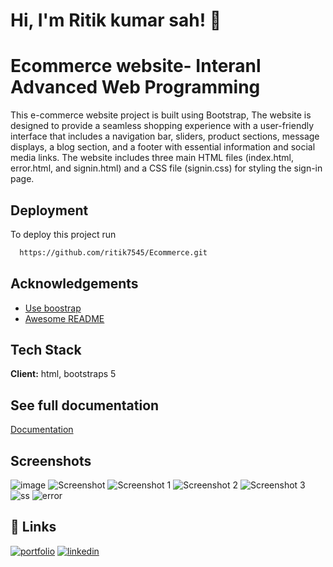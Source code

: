   # Hi, I'm Ritik kumar sah! 👋

# Ecommerce website- Interanl Advanced Web Programming

This e-commerce website project is built using Bootstrap, The website is designed to provide a seamless shopping experience with a user-friendly interface that includes a navigation bar, sliders, product sections, message displays, a blog section, and a footer with essential information and social media links. The website includes three main HTML files (index.html, error.html, and signin.html) and a CSS file (signin.css) for styling the sign-in page.

## Deployment

To deploy this project run

```bash
  https://github.com/ritik7545/Ecommerce.git
```
## Acknowledgements

 - [Use boostrap](https://getbootstrap.com/docs/5.0/getting-started/introduction/)
 - [Awesome README](https://fontawesome.com/)
 
## Tech Stack

**Client:** html, bootstraps 5


## See full documentation 

[Documentation](https://drive.google.com/file/d/1nnokW5n9tY0S5HoO8IUT9y12nIUqpkF4/view?usp=sharing)



## Screenshots
![image](https://github.com/user-attachments/assets/9cb64987-4ece-4ae5-bf34-02176d3fd471)
![Screenshot ](https://github.com/user-attachments/assets/59430845-174a-4fc0-ad55-631d1360440e)
![Screenshot 1](https://github.com/user-attachments/assets/411a9f18-f498-4348-a1fc-b530f49df3de)
![Screenshot 2](https://github.com/user-attachments/assets/6b6e9584-e781-4659-8dc4-d1809a6e4d4c)
![Screenshot 3](https://github.com/user-attachments/assets/5532322e-5176-447f-954b-529bea4f724e)
![ss](https://github.com/user-attachments/assets/b173f37a-f1bc-49a2-b103-8167fe33b31c)
![error](https://github.com/user-attachments/assets/bc272685-536c-4fbf-9b04-a1a1b7a45535)





## 🔗 Links
[![portfolio](https://img.shields.io/badge/my_portfolio-000?style=for-the-badge&logo=ko-fi&logoColor=white)](https://ritiksah.netlify.app/)
[![linkedin](https://img.shields.io/badge/linkedin-0A66C2?style=for-the-badge&logo=linkedin&logoColor=white)](https://www.linkedin.com/in/ritikkumarsah/)
